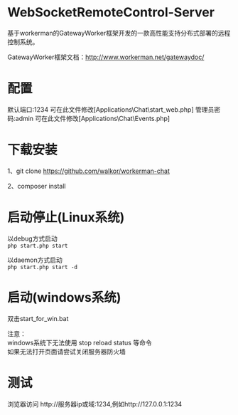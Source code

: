 WebSocketRemoteControl-Server
=======
基于workerman的GatewayWorker框架开发的一款高性能支持分布式部署的远程控制系统。

GatewayWorker框架文档：http://www.workerman.net/gatewaydoc/

配置
======
默认端口:1234 可在此文件修改[Applications\Chat\start_web.php]
管理员密码:admin 可在此文件修改[Applications\Chat\Events.php]

下载安装
=====
1、git clone https://github.com/walkor/workerman-chat

2、composer install

启动停止(Linux系统)
=====
以debug方式启动  
```php start.php start  ```

以daemon方式启动  
```php start.php start -d ```

启动(windows系统)
======
双击start_for_win.bat  

注意：  
windows系统下无法使用 stop reload status 等命令  
如果无法打开页面请尝试关闭服务器防火墙  

测试
=======
浏览器访问 http://服务器ip或域:1234,例如http://127.0.0.1:1234